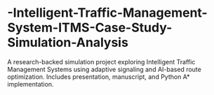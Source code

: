 # -Intelligent-Traffic-Management-System-ITMS-Case-Study-Simulation-Analysis
A research-backed simulation project exploring Intelligent Traffic Management Systems using adaptive signaling and AI-based route optimization. Includes presentation, manuscript, and Python A* implementation.

